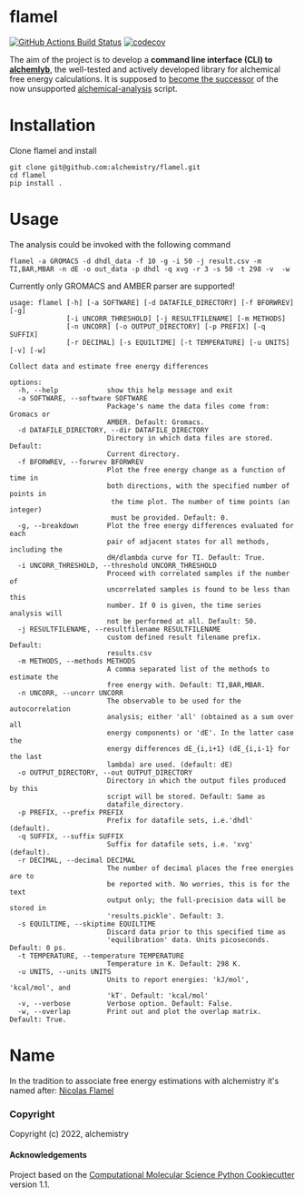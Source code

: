 flamel
==============================
[//]: # (Badges)
[![GitHub Actions Build Status](https://github.com/alchemistry/flamel/workflows/CI/badge.svg)](https://github.com/alchemistry/flamel/actions?query=workflow%3ACI)
[![codecov](https://codecov.io/gh/alchemistry/flamel/branch/main/graph/badge.svg)](https://codecov.io/gh/alchemistry/flamel/branch/main)


The aim of the project is to develop a **command line interface (CLI) to 
[alchemlyb](https://github.com/alchemistry/alchemlyb)**, the well-tested and 
actively developed library for alchemical free energy calculations. It is 
supposed to [become the successor](https://github.com/alchemistry/alchemlyb/wiki/Roadmap#librarify-alchemical-analysis-functionality) 
of the now unsupported [alchemical-analysis](https://github.com/MobleyLab/alchemical-analysis) script.

# Installation

Clone flamel and install
```shell
git clone git@github.com:alchemistry/flamel.git
cd flamel
pip install .
```

# Usage

The analysis could be invoked with the following command

```shell
flamel -a GROMACS -d dhdl_data -f 10 -g -i 50 -j result.csv -m TI,BAR,MBAR -n dE -o out_data -p dhdl -q xvg -r 3 -s 50 -t 298 -v  -w
```

Currently only GROMACS and AMBER parser are supported!
```
usage: flamel [-h] [-a SOFTWARE] [-d DATAFILE_DIRECTORY] [-f BFORWREV] [-g] 
              [-i UNCORR_THRESHOLD] [-j RESULTFILENAME] [-m METHODS] 
              [-n UNCORR] [-o OUTPUT_DIRECTORY] [-p PREFIX] [-q SUFFIX] 
              [-r DECIMAL] [-s EQUILTIME] [-t TEMPERATURE] [-u UNITS] [-v] [-w]

Collect data and estimate free energy differences

options:
  -h, --help            show this help message and exit
  -a SOFTWARE, --software SOFTWARE
                        Package's name the data files come from: Gromacs or 
                        AMBER. Default: Gromacs.
  -d DATAFILE_DIRECTORY, --dir DATAFILE_DIRECTORY
                        Directory in which data files are stored. Default: 
                        Current directory.
  -f BFORWREV, --forwrev BFORWREV
                        Plot the free energy change as a function of time in 
                        both directions, with the specified number of points in
                         the time plot. The number of time points (an integer) 
                         must be provided. Default: 0.
  -g, --breakdown       Plot the free energy differences evaluated for each 
                        pair of adjacent states for all methods, including the 
                        dH/dlambda curve for TI. Default: True.
  -i UNCORR_THRESHOLD, --threshold UNCORR_THRESHOLD
                        Proceed with correlated samples if the number of 
                        uncorrelated samples is found to be less than this 
                        number. If 0 is given, the time series analysis will
                        not be performed at all. Default: 50. 
  -j RESULTFILENAME, --resultfilename RESULTFILENAME
                        custom defined result filename prefix. Default: 
                        results.csv
  -m METHODS, --methods METHODS
                        A comma separated list of the methods to estimate the 
                        free energy with. Default: TI,BAR,MBAR. 
  -n UNCORR, --uncorr UNCORR
                        The observable to be used for the autocorrelation 
                        analysis; either 'all' (obtained as a sum over all 
                        energy components) or 'dE'. In the latter case the
                        energy differences dE_{i,i+1} (dE_{i,i-1} for the last 
                        lambda) are used. (default: dE)
  -o OUTPUT_DIRECTORY, --out OUTPUT_DIRECTORY
                        Directory in which the output files produced by this 
                        script will be stored. Default: Same as 
                        datafile_directory.
  -p PREFIX, --prefix PREFIX
                        Prefix for datafile sets, i.e.'dhdl' (default).
  -q SUFFIX, --suffix SUFFIX
                        Suffix for datafile sets, i.e. 'xvg' (default).
  -r DECIMAL, --decimal DECIMAL
                        The number of decimal places the free energies are to 
                        be reported with. No worries, this is for the text 
                        output only; the full-precision data will be stored in 
                        'results.pickle'. Default: 3.
  -s EQUILTIME, --skiptime EQUILTIME
                        Discard data prior to this specified time as 
                        'equilibration' data. Units picoseconds. Default: 0 ps.
  -t TEMPERATURE, --temperature TEMPERATURE
                        Temperature in K. Default: 298 K. 
  -u UNITS, --units UNITS
                        Units to report energies: 'kJ/mol', 'kcal/mol', and 
                        'kT'. Default: 'kcal/mol'
  -v, --verbose         Verbose option. Default: False. 
  -w, --overlap         Print out and plot the overlap matrix. Default: True.
```

# Name
In the tradition to associate free energy estimations with alchemistry it's 
named after: [Nicolas Flamel](https://en.wikipedia.org/wiki/Nicolas_Flamel)

### Copyright

Copyright (c) 2022, alchemistry


#### Acknowledgements
 
Project based on the 
[Computational Molecular Science Python Cookiecutter](https://github.com/molssi/cookiecutter-cms) version 1.1.
